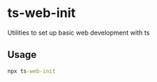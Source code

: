 # ts-web-init

Utilities to set up basic web development with ts

## Usage

```cmd
npx ts-web-init
```